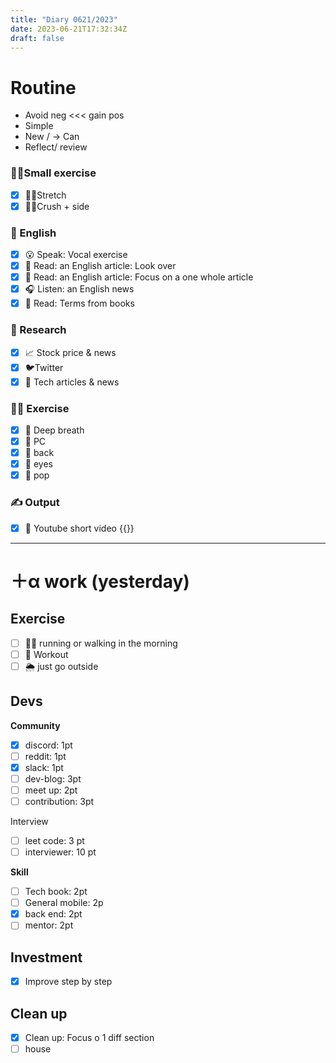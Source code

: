 ```yaml
---
title: "Diary 0621/2023"  
date: 2023-06-21T17:32:34Z
draft: false
---
```


# Routine

- Avoid neg  <<< gain pos
- Simple
- New / → Can
- Reflect/ review

### 🧘‍♀️Small exercise

- [x]  🤸‍♂️Stretch
- [x]  🧎‍♀️Crush + side

### 🏴󠁧󠁢󠁥󠁮󠁧󠁿 English

- [x]  😮 Speak: Vocal exercise
- [x]  📖 Read: an English article: Look over
- [x]  📖 Read: an English article: Focus on a one whole article
- [x]  🎧 Listen:  an English news
- [x]  📖 Read: Terms from books

### 👀 Research

- [x]  📈 Stock price & news
- [x]  🐦Twitter
- [x]  👾 Tech articles & news

### 🧘‍♀️ Exercise

- [x]  🧘 Deep breath
- [x]  🧘 PC
- [x]  🙆 back
- [x]  🧐 eyes
- [x]  🕺 pop

### ✍️ Output

- [x]  🎥 Youtube short video {{<youtube SPYo2Ne_7iY>}}

---

# ＋α work (yesterday)

## Exercise

- [ ]  🏃‍♀️ running or walking in the morning
- [ ]  💪 Workout
- [ ]  🌦 just go outside

## Devs

**Community**

- [x]  discord: 1pt
- [ ]  reddit: 1pt
- [x]  slack: 1pt
- [ ]  dev-blog: 3pt
- [ ]  meet up: 2pt
- [ ]  contribution: 3pt

Interview

- [ ]  leet code: 3 pt
- [ ]  interviewer: 10 pt

**Skill**

- [ ]  Tech book: 2pt
- [ ]  General mobile: 2p
- [x]  back end: 2pt
- [ ]  mentor: 2pt

## Investment

- [x]  Improve step by step

## Clean up

- [x]  Clean up: Focus o 1 diff section
- [ ]  house